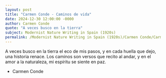 ```yaml
---
layout: post
title: "Carmen Conde - Caminos de vida"
date: 2024-12-30 12:00:00 -0000
author: Carmen Conde
quote: "A veces busco en la tierra"
subject: Modernist Nature Writing in Spain (1920s)
permalink: /Modernist Nature Writing in Spain (1920s)/Carmen Conde/Carmen Conde - Caminos de vida
---
```


A veces busco en la tierra
el eco de mis pasos,
y en cada huella que dejo,
una historia renace.
Los caminos son versos
que recito al andar,
y en el amor a la naturaleza,
mi espíritu se siente en paz.

- Carmen Conde
